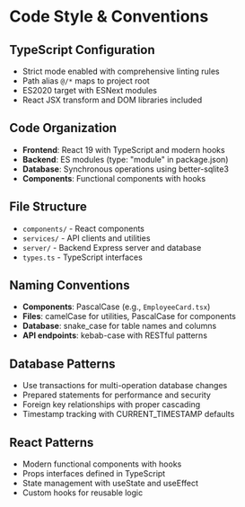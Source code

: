 # Code Style & Conventions

## TypeScript Configuration
- Strict mode enabled with comprehensive linting rules
- Path alias `@/*` maps to project root
- ES2020 target with ESNext modules
- React JSX transform and DOM libraries included

## Code Organization
- **Frontend**: React 19 with TypeScript and modern hooks
- **Backend**: ES modules (type: "module" in package.json)
- **Database**: Synchronous operations using better-sqlite3
- **Components**: Functional components with hooks

## File Structure
- `components/` - React components
- `services/` - API clients and utilities
- `server/` - Backend Express server and database
- `types.ts` - TypeScript interfaces

## Naming Conventions
- **Components**: PascalCase (e.g., `EmployeeCard.tsx`)
- **Files**: camelCase for utilities, PascalCase for components
- **Database**: snake_case for table names and columns
- **API endpoints**: kebab-case with RESTful patterns

## Database Patterns
- Use transactions for multi-operation database changes
- Prepared statements for performance and security
- Foreign key relationships with proper cascading
- Timestamp tracking with CURRENT_TIMESTAMP defaults

## React Patterns
- Modern functional components with hooks
- Props interfaces defined in TypeScript
- State management with useState and useEffect
- Custom hooks for reusable logic